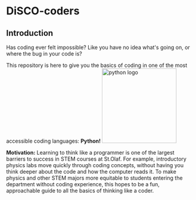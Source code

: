 # DiSCO-coders

## Introduction

Has coding ever felt impossible? Like you have no idea what's going on, or where the bug in your code is?

This repository is here to give you the basics of coding in one of the most accessible coding languages: **Python!**
<img src="https://images.ctfassets.net/mrop88jh71hl/55rrbZfwMaURHZKAUc5oOW/9e5fe805eb03135b82e962e92169ce6d/python-programming-language.png?w=3334&h=3334&q=100" alt="python logo" width="200"/>

**Motivation:** Learning to think like a programmer is one of the largest barriers to success in STEM courses at St.Olaf. For example, introductory physics labs move quickly through coding concepts, without having you think deeper about the code and how the computer reads it. To make physics and other STEM majors more equitable to students entering the department without coding experience, this hopes to be a fun, approachable guide to all the basics of thinking like a coder.


